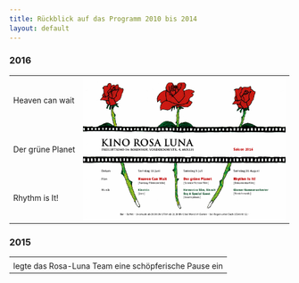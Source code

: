 ```yaml
---
title: Rückblick auf das Programm 2010 bis 2014
layout: default
---
```


### 2016
<table class='program'>
    <tr>
    <td class='program'>
Heaven can wait
  </td>
    <td rowspan="4" class="program-td" >
    <a href="archiv/Flyer_2016.pdf">
    <img src="archiv/Flyer_2016.png" alt="Flyer 2014" height="256" >
    </a>
    </td>
    </tr>
    <tr><td>
Der grüne Planet
    </td></tr>
    <tr><td>
Rhythm is It!
    </td></tr>
</table>

### 2015
<table class='program' >
    <tr>
    <td class='program'>
    </td>
    </tr>
    <tr>
    <td>
    legte das Rosa-Luna Team eine schöpferische Pause ein
    </a>
    </td>
    </tr>
</table>
